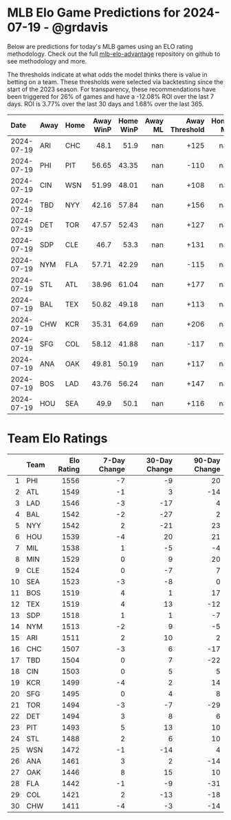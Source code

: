 # MLB Elo Game Predictions for 2024-07-19 - @grdavis
Below are predictions for today's MLB games using an ELO rating methodology. Check out the full [mlb-elo-advantage](https://github.com/grdavis/mlb-elo-advantage) repository on github to see methodology and more.

The thresholds indicate at what odds the model thinks there is value in betting on a team. These thresholds were selected via backtesting since the start of the 2023 season. For transparency, these recommendations have been triggered for 26% of games and have a -12.08% ROI over the last 7 days. ROI is 3.77% over the last 30 days and 1.68% over the last 365.

| Date       | Away   | Home   |   Away WinP |   Home WinP |   Away ML |   Away Threshold |   Home ML |   Home Threshold |
|:-----------|:-------|:-------|------------:|------------:|----------:|-----------------:|----------:|-----------------:|
| 2024-07-19 | ARI    | CHC    |       48.1  |       51.9  |       nan |             +125 |       nan |             +108 |
| 2024-07-19 | PHI    | PIT    |       56.65 |       43.35 |       nan |             -110 |       nan |             +149 |
| 2024-07-19 | CIN    | WSN    |       51.99 |       48.01 |       nan |             +108 |       nan |             +125 |
| 2024-07-19 | TBD    | NYY    |       42.16 |       57.84 |       nan |             +156 |       nan |             -115 |
| 2024-07-19 | DET    | TOR    |       47.57 |       52.43 |       nan |             +127 |       nan |             +106 |
| 2024-07-19 | SDP    | CLE    |       46.7  |       53.3  |       nan |             +131 |       nan |             +103 |
| 2024-07-19 | NYM    | FLA    |       57.71 |       42.29 |       nan |             -115 |       nan |             +155 |
| 2024-07-19 | STL    | ATL    |       38.96 |       61.04 |       nan |             +177 |       nan |             -130 |
| 2024-07-19 | BAL    | TEX    |       50.82 |       49.18 |       nan |             +113 |       nan |             +120 |
| 2024-07-19 | CHW    | KCR    |       35.31 |       64.69 |       nan |             +206 |       nan |             -149 |
| 2024-07-19 | SFG    | COL    |       58.12 |       41.88 |       nan |             -117 |       nan |             +158 |
| 2024-07-19 | ANA    | OAK    |       49.81 |       50.19 |       nan |             +117 |       nan |             +115 |
| 2024-07-19 | BOS    | LAD    |       43.76 |       56.24 |       nan |             +147 |       nan |             -109 |
| 2024-07-19 | HOU    | SEA    |       49.9  |       50.1  |       nan |             +116 |       nan |             +116 |

# Team Elo Ratings
|    | Team   |   Elo Rating |   7-Day Change |   30-Day Change |   90-Day Change |
|---:|:-------|-------------:|---------------:|----------------:|----------------:|
|  1 | PHI    |         1556 |             -7 |              -9 |              20 |
|  2 | ATL    |         1549 |             -1 |               3 |             -14 |
|  3 | LAD    |         1546 |             -3 |             -17 |               4 |
|  4 | BAL    |         1542 |             -2 |             -27 |               2 |
|  5 | NYY    |         1542 |              2 |             -21 |              23 |
|  6 | HOU    |         1539 |             -4 |              20 |              21 |
|  7 | MIL    |         1538 |              1 |              -5 |              -4 |
|  8 | MIN    |         1529 |              0 |               9 |              20 |
|  9 | CLE    |         1524 |              0 |              -7 |               7 |
| 10 | SEA    |         1523 |             -3 |              -8 |               0 |
| 11 | BOS    |         1519 |              4 |               1 |              17 |
| 12 | TEX    |         1519 |              4 |              13 |             -12 |
| 13 | SDP    |         1518 |              1 |               1 |              -7 |
| 14 | NYM    |         1513 |             -2 |               9 |              -5 |
| 15 | ARI    |         1511 |              2 |              10 |               2 |
| 16 | CHC    |         1507 |             -3 |               6 |             -17 |
| 17 | TBD    |         1504 |              0 |               7 |             -22 |
| 18 | CIN    |         1503 |              0 |               5 |               5 |
| 19 | KCR    |         1499 |             -4 |               2 |              14 |
| 20 | SFG    |         1495 |              0 |               4 |               8 |
| 21 | TOR    |         1494 |             -3 |              -7 |             -29 |
| 22 | DET    |         1494 |              3 |               8 |               6 |
| 23 | PIT    |         1493 |              5 |              13 |              10 |
| 24 | STL    |         1488 |              2 |               6 |              10 |
| 25 | WSN    |         1472 |             -1 |             -14 |               4 |
| 26 | ANA    |         1461 |              3 |               2 |             -14 |
| 27 | OAK    |         1446 |              8 |              15 |              10 |
| 28 | FLA    |         1442 |             -1 |              -9 |             -31 |
| 29 | COL    |         1421 |              2 |             -13 |             -18 |
| 30 | CHW    |         1411 |             -4 |              -3 |             -14 |